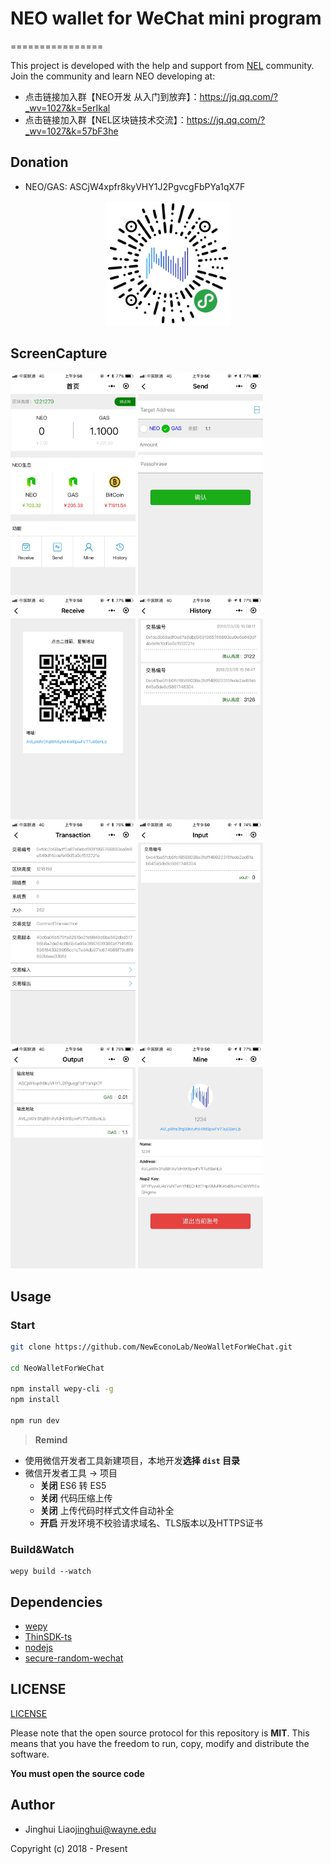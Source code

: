 # NEO wallet for WeChat mini program
================

This project is developed with the help and support from [NEL](https://github.com/NewEconoLab/) community. Join the community and learn NEO developing at:
- 点击链接加入群【NEO开发 从入门到放弃】：https://jq.qq.com/?_wv=1027&k=5erIkal
- 点击链接加入群【NEL区块链技术交流】：https://jq.qq.com/?_wv=1027&k=57bF3he

## Donation
- NEO/GAS: ASCjW4xpfr8kyVHY1J2PgvcgFbPYa1qX7F

<center>
<img src="./img/qrcode.jpg" width="200" alt="NEOWallet"/>
</center>

## ScreenCapture
<div>
<img src="./img/index.JPG" width="200" alt="首页"/>
<img src="./img/send.JPG" width="200" alt="转账"/>
<img src="./img/receive.JPG" width="200" alt="收款"/>
<img src="./img/history.JPG" width="200" alt="交易历史"/>
</div>
<div>
<img src="./img/transaction.JPG" width="200" alt="交易详情"/>
<img src="./img/vin.JPG" width="200" alt="交易输入"/>
<img src="./img/vout.JPG" width="200" alt="交易输出"/>
<img src="./img/mine.JPG" width="200" alt="个人"/>
</div>

## Usage

### Start

``` bash
git clone https://github.com/NewEconoLab/NeoWalletForWeChat.git

cd NeoWalletForWeChat

npm install wepy-cli -g
npm install

npm run dev
```


> **Remind**
- 使用微信开发者工具新建项目，本地开发**选择 `dist` 目录**
- 微信开发者工具 -> 项目
  - **关闭** ES6 转 ES5
  - **关闭** 代码压缩上传
  - **关闭** 上传代码时样式文件自动补全
  - **开启** 开发环境不校验请求域名、TLS版本以及HTTPS证书


### Build&Watch
```
wepy build --watch
```


## Dependencies

- [wepy](https://github.com/Tencent/wepy)
- [ThinSDK-ts](https://github.com/NewEconoLab/neo-thinsdk-ts)
- [nodejs](https://github.com/nodejs/node)
- [secure-random-wechat](https://github.com/Liaojinghui/secure-random-wechat)


## LICENSE

[LICENSE](https://github.com/NewEconoLab/NeoWalletForWeChat/blob/master/LICENSE)

Please note that the open source protocol for this repository is **MIT**. This means that you have the freedom to run, copy, modify and distribute the software. 

**You must open the source code**

## Author
- Jinghui Liao<jinghui@wayne.edu>


Copyright (c) 2018 - Present

